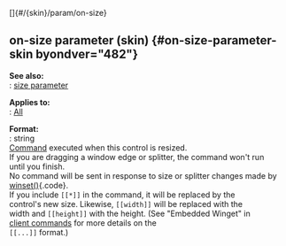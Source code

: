 []{#/{skin}/param/on-size}    
## on-size parameter (skin) {#on-size-parameter-skin byondver="482"}    
**See also:**    
:   [size parameter](/ref/%7Bskin%7D/param/size)    
<!-- -->    
**Applies to:**    
:   [All](/ref/%7Bskin%7D/control)    
<!-- -->    
**Format:**    
:   string    
[Command](/ref/%7Bskin%7D/commands) executed when this control is resized.    
If you are dragging a window edge or splitter, the command won\'t run    
until you finish.    
No command will be sent in response to size or splitter changes made by    
[winset()](/ref/proc/winset){.code}.    
If you include `[[*]]` in the command, it will be replaced by the    
control\'s new size. Likewise, `[[width]]` will be replaced with the    
width and `[[height]]` with the height. (See \"Embedded Winget\" in    
[client commands](/ref/%7Bskin%7D/commands) for more details on the    
`[[...]]` format.)  